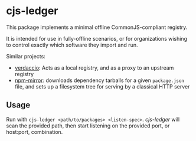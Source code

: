 # cjs-ledger

This package implements a minimal offline CommonJS-compliant registry.

It is intended for use in fully-offline scenarios, or for organizations
wishing to control exactly which software they import and run.

Similar projects:
- [verdaccio](https://verdaccio.org/): Acts as a local registry, and as a proxy
  to an upstream registry
- [npm-mirror](https://github.com/mozilla-b2g/npm-mirror): downloads dependency
  tarballs for a given `package.json` file, and sets up a filesystem tree for
  serving by a classical HTTP server


## Usage

Run with `cjs-ledger <path/to/packages> <listen-spec>`.
*cjs-ledger* will scan the provided path, then start listening on the
provided port, or host:port, combination.
